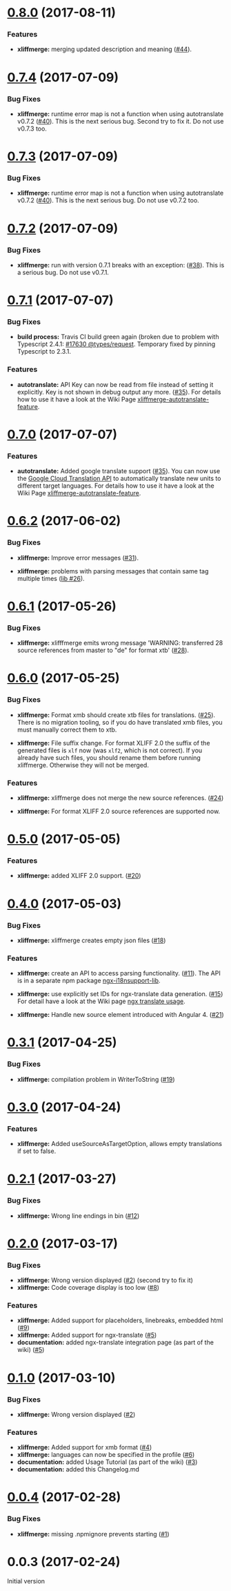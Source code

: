 <a name="0.8.0"></a>
# [0.8.0](https://github.com/martinroob/ngx-i18nsupport/compare/v0.7.4...v0.8.0) (2017-08-11)

### Features

* **xliffmerge:** merging updated description and meaning
([#44](https://github.com/martinroob/ngx-i18nsupport/issues/44)).

<a name="0.7.4"></a>
# [0.7.4](https://github.com/martinroob/ngx-i18nsupport/compare/v0.7.3...v0.7.4) (2017-07-09)

### Bug Fixes

* **xliffmerge:** runtime error map is not a function when using autotranslate v0.7.2
([#40](https://github.com/martinroob/ngx-i18nsupport/issues/40)).
This is the next serious bug.
Second try to fix it.
Do not use v0.7.3 too.

<a name="0.7.3"></a>
# [0.7.3](https://github.com/martinroob/ngx-i18nsupport/compare/v0.7.2...v0.7.3) (2017-07-09)

### Bug Fixes

* **xliffmerge:** runtime error map is not a function when using autotranslate v0.7.2
([#40](https://github.com/martinroob/ngx-i18nsupport/issues/40)).
This is the next serious bug.
Do not use v0.7.2 too.

<a name="0.7.2"></a>
# [0.7.2](https://github.com/martinroob/ngx-i18nsupport/compare/v0.7.1...v0.7.2) (2017-07-09)

### Bug Fixes

* **xliffmerge:** run with version 0.7.1 breaks with an exception:
([#38](https://github.com/martinroob/ngx-i18nsupport/issues/38)).
This is a serious bug.
Do not use v0.7.1.

<a name="0.7.1"></a>
# [0.7.1](https://github.com/martinroob/ngx-i18nsupport/compare/v0.7.0...v0.7.1) (2017-07-07)

### Bug Fixes

* **build process:** Travis CI build green again (broken due to problem with Typescript 2.4.1: [#17630 @types/request](https://github.com/DefinitelyTyped/DefinitelyTyped/issues/17630).
Temporary fixed by pinning Typescript to 2.3.1.

### Features

* **autotranslate:** API Key can now be read from file instead of setting it explicitly. Key is not shown in debug output any more. ([#35](https://github.com/martinroob/ngx-i18nsupport/issues/35)).
 For details how to use it have a look at the Wiki Page [xliffmerge-autotranslate-feature](https://github.com/martinroob/ngx-i18nsupport/wiki/xliffmerge-autotranslate-feature).

<a name="0.7.0"></a>
# [0.7.0](https://github.com/martinroob/ngx-i18nsupport/compare/v0.6.2...v0.7.0) (2017-07-07)

### Features

* **autotranslate:** Added google translate support ([#35](https://github.com/martinroob/ngx-i18nsupport/issues/35)).
You can now use the [Google Cloud Translation API](https://cloud.google.com/translate/) to automatically translate new units to different target languages.
 For details how to use it have a look at the Wiki Page [xliffmerge-autotranslate-feature](https://github.com/martinroob/ngx-i18nsupport/wiki/xliffmerge-autotranslate-feature).

<a name="0.6.2"></a>
# [0.6.2](https://github.com/martinroob/ngx-i18nsupport/compare/v0.6.1...v0.6.2) (2017-06-02)

### Bug Fixes

* **xliffmerge:** Improve error messages ([#31](https://github.com/martinroob/ngx-i18nsupport/issues/31)).

* **xliffmerge:** problems with parsing messages that contain same tag multiple times ([lib #26](https://github.com/martinroob/ngx-i18nsupport-lib/issues/26)).

<a name="0.6.1"></a>
# [0.6.1](https://github.com/martinroob/ngx-i18nsupport/compare/v0.6.0...v0.6.1) (2017-05-26)

### Bug Fixes

* **xliffmerge:** xlifffmerge emits wrong message 'WARNING: transferred 28 source references from master to "de" for format xtb' ([#28](https://github.com/martinroob/ngx-i18nsupport/issues/28)).

<a name="0.6.0"></a>
# [0.6.0](https://github.com/martinroob/ngx-i18nsupport/compare/v0.5.0...v0.6.0) (2017-05-25)

### Bug Fixes

* **xliffmerge:** Format xmb should create xtb files for translations. ([#25](https://github.com/martinroob/ngx-i18nsupport/issues/25)).
There is no migration tooling, so if you do have translated xmb files, you must manually correct them to xtb. 

* **xliffmerge:** File suffix change. For format XLIFF 2.0 the suffix of the generated files is `xlf` now (was `xlf2`, which is not correct).
If you already have such files, you should rename them before running xliffmerge. Otherwise they will not be merged.

### Features

* **xliffmerge:** xliffmerge does not merge the new source references. ([#24](https://github.com/martinroob/ngx-i18nsupport/issues/24))

* **xliffmerge:** For format XLIFF 2.0 source references are supported now.

<a name="0.5.0"></a>
# [0.5.0](https://github.com/martinroob/ngx-i18nsupport/compare/v0.4.0...v0.5.0) (2017-05-05)

### Features

* **xliffmerge:** added XLIFF 2.0 support. ([#20](https://github.com/martinroob/ngx-i18nsupport/issues/20))

<a name="0.4.0"></a>
# [0.4.0](https://github.com/martinroob/ngx-i18nsupport/compare/v0.3.1...v0.4.0) (2017-05-03)

### Bug Fixes

* **xliffmerge:** xliffmerge creates empty json files ([#18](https://github.com/martinroob/ngx-i18nsupport/issues/18))

### Features

* **xliffmerge:** create an API to access parsing functionality. ([#11](https://github.com/martinroob/ngx-i18nsupport/issues/11)). 
The API is in a separate npm package [ngx-i18nsupport-lib](https://github.com/martinroob/ngx-i18nsupport-lib).

* **xliffmerge:** use explicitly set IDs for ngx-translate data generation. ([#15](https://github.com/martinroob/ngx-i18nsupport/issues/15))
For detail have a look at the Wiki page [ngx translate usage](https://github.com/martinroob/ngx-i18nsupport/wiki/ngx-translate-usage).

* **xliffmerge:** Handle new source element introduced with Angular 4. ([#21](https://github.com/martinroob/ngx-i18nsupport/issues/21))

<a name="0.3.1"></a>
# [0.3.1](https://github.com/martinroob/ngx-i18nsupport/compare/v0.3.0...v0.3.1) (2017-04-25)

### Bug Fixes

* **xliffmerge:** compilation problem in WriterToString ([#19](https://github.com/martinroob/ngx-i18nsupport/issues/19))

<a name="0.3.0"></a>
# [0.3.0](https://github.com/martinroob/ngx-i18nsupport/compare/v0.2.3...v0.3.0) (2017-04-24)

### Features

* **xliffmerge:** Added useSourceAsTargetOption, allows empty translations if set to false.

<a name="0.2.1"></a>
# [0.2.1](https://github.com/martinroob/ngx-i18nsupport/compare/v0.2.0...v0.2.1) (2017-03-27)


### Bug Fixes

* **xliffmerge:** Wrong line endings in bin ([#12](https://github.com/martinroob/ngx-i18nsupport/issues/12))

<a name="0.2.0"></a>
# [0.2.0](https://github.com/martinroob/ngx-i18nsupport/compare/v0.1.0...v0.2.0) (2017-03-17)


### Bug Fixes

* **xliffmerge:** Wrong version displayed ([#2](https://github.com/martinroob/ngx-i18nsupport/issues/2)) (second try to fix it)
* **xliffmerge:** Code coverage display is too low ([#8](https://github.com/martinroob/ngx-i18nsupport/issues/8))

### Features

* **xliffmerge:** Added support for placeholders, linebreaks, embedded html ([#9](https://github.com/martinroob/ngx-i18nsupport/issues/9))
* **xliffmerge:** Added support for ngx-translate ([#5](https://github.com/martinroob/ngx-i18nsupport/issues/5))
* **documentation:** added ngx-translate integration page (as part of the wiki) ([#5](https://github.com/martinroob/ngx-i18nsupport/issues/5))

<a name="0.1.0"></a>
# [0.1.0](https://github.com/martinroob/ngx-i18nsupport/compare/v0.0.4...v0.1.0) (2017-03-10)


### Bug Fixes

* **xliffmerge:** Wrong version displayed ([#2](https://github.com/martinroob/ngx-i18nsupport/issues/2))

### Features

* **xliffmerge:** Added support for xmb format ([#4](https://github.com/martinroob/ngx-i18nsupport/issues/4))
* **xliffmerge:** languages can now be specified in the profile ([#6](https://github.com/martinroob/ngx-i18nsupport/issues/6))
* **documentation:** added Usage Tutorial (as part of the wiki) ([#3](https://github.com/martinroob/ngx-i18nsupport/issues/3))
* **documentation:** added this Changelog.md

<a name="0.0.4"></a>
# [0.0.4](https://github.com/martinroob/ngx-i18nsupport/compare/v0.0.3...v0.0.4) (2017-02-28)


### Bug Fixes

* **xliffmerge:** missing .npmignore prevents starting ([#1](https://github.com/martinroob/ngx-i18nsupport/issues/1))

<a name="0.0.3"></a>
# 0.0.3 (2017-02-24)

Initial version